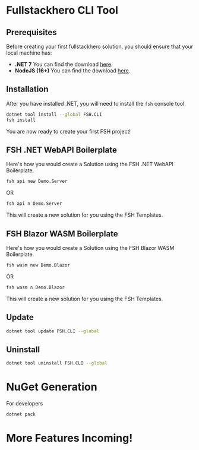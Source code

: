 # Fullstackhero CLI Tool

## Prerequisites

Before creating your first fullstackhero solution, you should ensure that your local machine has:

- **.NET 7** You can find the download [here](https://dotnet.microsoft.com/en-us/download/dotnet/7.0).
- **NodeJS (16+)** You can find the download [here](https://nodejs.org/en/download).

## Installation

After you have installed .NET, you will need to install the `fsh` console tool.

```bash
dotnet tool install --global FSH.CLI
fsh install
```

You are now ready to create your first FSH project!

## FSH .NET WebAPI Boilerplate
Here's how you would create a Solution using the FSH .NET WebAPI Boilerplate.

```bash
fsh api new Demo.Server
```

OR

```bash
fsh api n Demo.Server
```

This will create a new solution for you using the FSH Templates.

## FSH Blazor WASM Boilerplate
Here's how you would create a Solution using the FSH Blazor WASM Boilerplate.

```bash
fsh wasm new Demo.Blazor
```

OR

```bash
fsh wasm n Demo.Blazor
```

This will create a new solution for you using the FSH Templates.

## Update

```bash
dotnet tool update FSH.CLI --global
```

## Uninstall
```bash
dotnet tool uninstall FSH.CLI --global
```

# NuGet Generation
For developers
```bash
dotnet pack
```

# More Features Incoming!